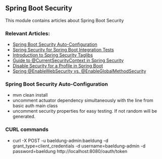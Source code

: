 ## Spring Boot Security

This module contains articles about Spring Boot Security

### Relevant Articles:

- [Spring Boot Security Auto-Configuration](https://www.baeldung.com/spring-boot-security-autoconfiguration)
- [Spring Security for Spring Boot Integration Tests](https://www.baeldung.com/spring-security-integration-tests)
- [Introduction to Spring Security Taglibs](https://www.baeldung.com/spring-security-taglibs)
- [Guide to @CurrentSecurityContext in Spring Security](https://www.baeldung.com/spring-currentsecuritycontext)
- [Disable Security for a Profile in Spring Boot](https://www.baeldung.com/spring-security-disable-profile)
- [Spring @EnableWebSecurity vs. @EnableGlobalMethodSecurity](https://www.baeldung.com/spring-enablewebsecurity-vs-enableglobalmethodsecurity)


### Spring Boot Security Auto-Configuration

- mvn clean install 
- uncomment actuator dependency simultaneously with the line from basic auth main class
- uncomment security properties for easy testing. If not random will be generated.

### CURL commands

- curl -X POST -u baeldung-admin:baeldung -d grant_type=client_credentials -d username=baeldung-admin -d password=baeldung http://localhost:8080/oauth/token
